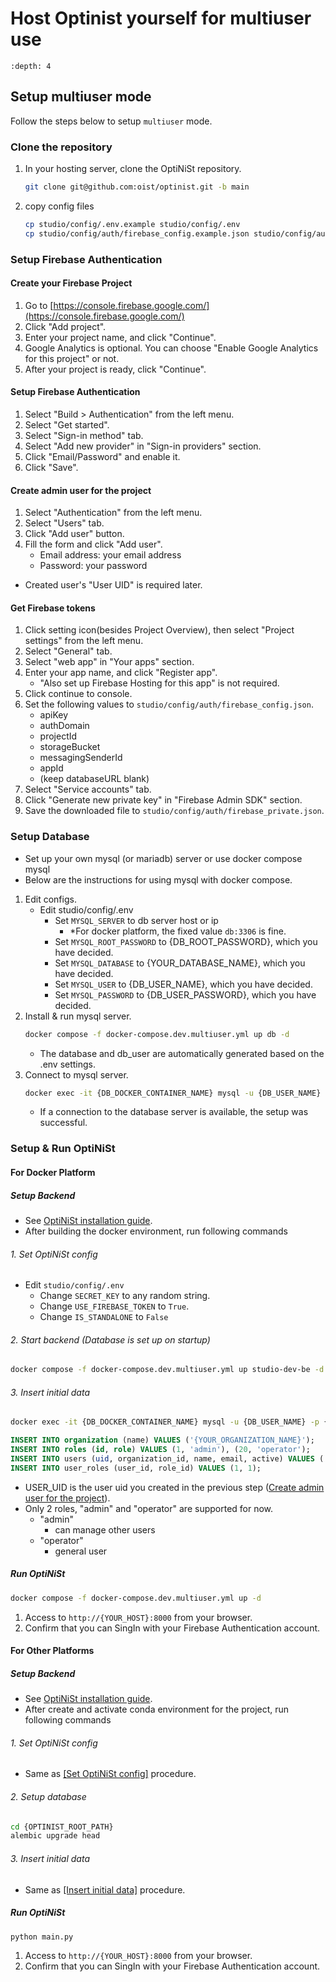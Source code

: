Host Optinist yourself for multiuser use
========================================

```{contents}
:depth: 4
```

## Setup multiuser mode

Follow the steps below to setup `multiuser` mode.

### Clone the repository
1. In your hosting server, clone the OptiNiSt repository.
    ```bash
    git clone git@github.com:oist/optinist.git -b main
    ```
2. copy config files
    ```bash
    cp studio/config/.env.example studio/config/.env
    cp studio/config/auth/firebase_config.example.json studio/config/auth/firebase_config.json
    ```

###  Setup Firebase Authentication

#### Create your Firebase Project
1. Go to [https://console.firebase.google.com/](https://console.firebase.google.com/)
2. Click "Add project".
3. Enter your project name, and click "Continue".
4. Google Analytics is optional. You can choose "Enable Google Analytics for this project" or not.
5. After your project is ready, click "Continue".

#### Setup Firebase Authentication
1. Select "Build > Authentication" from the left menu.
2. Select "Get started".
3. Select "Sign-in method" tab.
4. Select "Add new provider" in "Sign-in providers" section.
5. Click "Email/Password" and enable it.
6. Click "Save".

#### Create admin user for the project
1. Select "Authentication" from the left menu.
2. Select "Users" tab.
3. Click "Add user" button.
4. Fill the form and click "Add user".
    - Email address: your email address
    - Password: your password

- Created user's "User UID" is required later.

#### Get Firebase tokens
1. Click setting icon(besides Project Overview), then select "Project settings" from the left menu.
2. Select "General" tab.
3. Select "web app" in "Your apps" section.
4. Enter your app name, and click "Register app".
    - "Also set up Firebase Hosting for this app" is not required.
5. Click continue to console.
6. Set the following values to `studio/config/auth/firebase_config.json`.
    - apiKey
    - authDomain
    - projectId
    - storageBucket
    - messagingSenderId
    - appId
    - (keep databaseURL blank)
7. Select "Service accounts" tab.
8. Click "Generate new private key" in "Firebase Admin SDK" section.
9. Save the downloaded file to `studio/config/auth/firebase_private.json`.

### Setup Database
- Set up your own mysql (or mariadb) server or use docker compose mysql
- Below are the instructions for using mysql with docker compose.

1. Edit configs.
    - Edit studio/config/.env
      - Set `MYSQL_SERVER` to db server host or ip
        - \*For docker platform, the fixed value `db:3306` is fine.
      - Set `MYSQL_ROOT_PASSWORD` to {DB_ROOT_PASSWORD}, which you have decided.
      - Set `MYSQL_DATABASE` to {YOUR_DATABASE_NAME}, which you have decided.
      - Set `MYSQL_USER` to {DB_USER_NAME}, which you have decided.
      - Set `MYSQL_PASSWORD` to {DB_USER_PASSWORD}, which you have decided.
2. Install & run mysql server.
    ```bash
    docker compose -f docker-compose.dev.multiuser.yml up db -d
    ```
    - The database and db_user are automatically generated based on the .env settings.
3. Connect to mysql server.
    ```bash
    docker exec -it {DB_DOCKER_CONTAINER_NAME} mysql -u {DB_USER_NAME} -p {YOUR_DATABASE_NAME}
    ```
    - If a connection to the database server is available, the setup was successful.

### Setup & Run OptiNiSt

#### For Docker Platform

##### Setup Backend
- See [OptiNiSt installation guide](../installation/docker_for_developer.md).
- After building the docker environment, run following commands

###### 1. Set OptiNiSt config
- Edit `studio/config/.env`
    - Change `SECRET_KEY` to any random string.
    - Change `USE_FIREBASE_TOKEN` to `True`.
    - Change `IS_STANDALONE` to `False`

###### 2. Start backend (Database is set up on startup)
```bash
docker compose -f docker-compose.dev.multiuser.yml up studio-dev-be -d
```

###### 3. Insert initial data
```bash
docker exec -it {DB_DOCKER_CONTAINER_NAME} mysql -u {DB_USER_NAME} -p {YOUR_DATABASE_NAME}
```
```sql
INSERT INTO organization (name) VALUES ('{YOUR_ORGANIZATION_NAME}');
INSERT INTO roles (id, role) VALUES (1, 'admin'), (20, 'operator');
INSERT INTO users (uid, organization_id, name, email, active) VALUES ('{FIREBASE_UID}', 1, '{YOUR_NAME}', '{YOUR_EMAIL}', true);
INSERT INTO user_roles (user_id, role_id) VALUES (1, 1);
```
- USER_UID is the user uid you created in the previous step ([Create admin user for the project](#create-admin-user-for-the-project)).
- Only 2 roles, "admin" and "operator" are supported for now.
  - "admin"
    - can manage other users
  - "operator"
    - general user

##### Run OptiNiSt
```bash
docker compose -f docker-compose.dev.multiuser.yml up -d
```

1. Access to `http://{YOUR_HOST}:8000` from your browser.
2. Confirm that you can SingIn with your Firebase Authentication account.

#### For Other Platforms

##### Setup Backend
- See [OptiNiSt installation guide](../installation/index.rst).
- After create and activate conda environment for the project, run following commands

###### 1. Set OptiNiSt config
- Same as [[Set OptiNiSt config]](#set-optinist-config) procedure.

###### 2. Setup database
```bash
cd {OPTINIST_ROOT_PATH}
alembic upgrade head
```

###### 3. Insert initial data
- Same as [[Insert initial data]](#insert-initial-data) procedure.

##### Run OptiNiSt
```bash
python main.py
```

1. Access to `http://{YOUR_HOST}:8000` from your browser.
2. Confirm that you can SingIn with your Firebase Authentication account.
